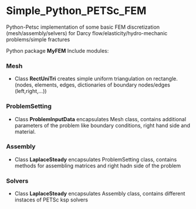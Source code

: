 # Simple_Python_PETSc_FEM
Python-Petsc implementation of some basic FEM discretization (mesh/assembly/selvers) for Darcy flow/elasticity/hydro-mechanic problems/simple fractures

Python package **MyFEM**
Include modules:

### Mesh

- Class **RectUniTri** creates simple uniform triangulation on rectangle. (nodes, elements, edges, dictionaries of boundary nodes/edges (left,right,...))
 
### ProblemSetting

- Class **ProblemInputData** encapsulates Mesh class, contains additional parameters of the problem like boundary conditions, right hand side and material.

### Assembly

- Class **LaplaceSteady** encapsulates ProblemSetting class, contains methods for assembling matrices and right hadn side of the problem

### Solvers

- Class **LaplaceSteady** encapsulates Assembly class, contains different instaces of PETSc ksp solvers
 